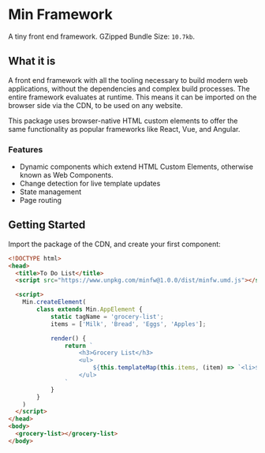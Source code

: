 # Min Framework

A tiny front end framework. GZipped Bundle Size: `10.7kb`.

## What it is

A front end framework with all the tooling necessary to build modern web applications, without the dependencies and complex build processes. The entire framework
evaluates at runtime. This means it can be imported on the browser side via the CDN, to be used on any website.

This package uses browser-native HTML custom elements to offer the same functionality as popular frameworks like
React, Vue, and Angular.

### Features

- Dynamic components which extend HTML Custom Elements, otherwise known as Web Components.
- Change detection for live template updates
- State management
- Page routing

## Getting Started

Import the package of the CDN, and create your first component:

```html
<!DOCTYPE html>
<head>
  <title>To Do List</title>
  <script src="https://www.unpkg.com/minfw@1.0.0/dist/minfw.umd.js"></script>

  <script>
    Min.createElement(
        class extends Min.AppElement {
            static tagName = 'grocery-list';
            items = ['Milk', 'Bread', 'Eggs', 'Apples'];

            render() {
                return `
                    <h3>Grocery List</h3>
                    <ul>
                        ${this.templateMap(this.items, (item) => `<li>${item}</li>`)}
                    </ul>
                `
            }
        }
    )
  </script>
</head>
<body>
  <grocery-list></grocery-list>
</body>
```
